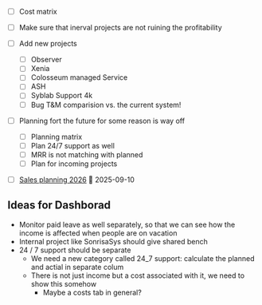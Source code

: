 - [ ] Cost matrix
- [ ] Make sure that inerval projects are not ruining the profitability
- [ ] Add new projects
	- [ ] Observer
	- [ ] Xenia
	- [ ] Colosseum managed Service
	- [ ] ASH
	- [ ] Syblab Support 4k
	- [ ] Bug T&M comparision vs. the current system!
- [ ] Planning fort the future for some reason is way off
	- [ ] Planning matrix
	- [ ] Plan 24/7 support as well
	- [ ] MRR is not matching with planned
	- [ ] Plan for incoming projects
	
- [ ] [Sales planning 2026](https://sonrisakft.sharepoint.com/:x:/r/sites/sales/_layouts/15/Doc.aspx?sourcedoc=%7BCEA83FB2-6F10-45E9-8BD5-81A35D7002F9%7D&file=2026planning.xlsx&action=default&mobileredirect=true) 📅 2025-09-10



## Ideas for Dashborad
- Monitor paid leave as well separately, so that we can see how the income is affected when people are on vacation
- Internal project like SonrisaSys should give shared bench
- 24 / 7 support should be separate
	- We need a new category called 24_7 support: calculate the planned and actial in separate colum
	- There is not just income but a cost associated with it, we need to show this somehow
		- Maybe a costs tab in general?